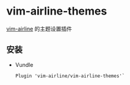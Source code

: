 # vim-airline-themes

[vim-airline](vim-airline.md) 的主题设置插件


## 安装

* Vundle

    ```vim
    Plugin 'vim-airline/vim-airline-themes'`
    ```
